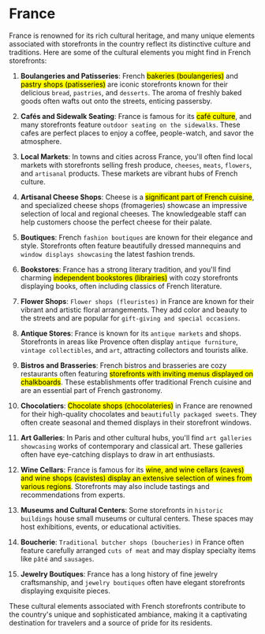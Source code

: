 # France
France is renowned for its rich cultural heritage, and many unique elements associated with storefronts in the country reflect its distinctive culture and traditions. Here are some of the cultural elements you might find in French storefronts:

1. **Boulangeries and Patisseries**: French <mark>bakeries (boulangeries)</mark> and <mark>pastry shops (patisseries)</mark> are iconic storefronts known for their delicious `bread`, `pastries`, and `desserts`. The aroma of freshly baked goods often wafts out onto the streets, enticing passersby.

2. **Cafés and Sidewalk Seating**: France is famous for its <mark>café culture</mark>, and many storefronts feature `outdoor seating on the sidewalks`. These cafes are perfect places to enjoy a coffee, people-watch, and savor the atmosphere.

3. **Local Markets**: In towns and cities across France, you'll often find local markets with storefronts selling fresh produce, `cheeses`, `meats`, `flowers`, and `artisanal` products. These markets are vibrant hubs of French culture.

4. **Artisanal Cheese Shops**: Cheese is a <mark>significant part of French cuisine</mark>, and specialized cheese shops (fromageries) showcase an impressive selection of local and regional cheeses. The knowledgeable staff can help customers choose the perfect cheese for their palate.

5. **Boutiques**: French `fashion boutiques` are known for their elegance and style. Storefronts often feature beautifully dressed mannequins and `window displays showcasing` the latest fashion trends.

6. **Bookstores**: France has a strong literary tradition, and you'll find charming <mark>independent bookstores (librairies)</mark> with cozy storefronts displaying books, often including classics of French literature.

7. **Flower Shops**: `Flower shops (fleuristes)` in France are known for their vibrant and artistic floral arrangements. They add color and beauty to the streets and are popular for `gift-giving and special occasions`.

8. **Antique Stores**: France is known for its `antique markets` and shops. Storefronts in areas like Provence often display `antique furniture`, `vintage collectibles`, and `art`, attracting collectors and tourists alike.

9. **Bistros and Brasseries**: French bistros and brasseries are cozy restaurants often featuring <mark>storefronts with inviting menus displayed on chalkboards</mark>. These establishments offer traditional French cuisine and are an essential part of French gastronomy.

10. **Chocolatiers**: <mark>Chocolate shops (chocolateries)</mark> in France are renowned for their high-quality chocolates and `beautifully packaged sweets`. They often create seasonal and themed displays in their storefront windows.

11. **Art Galleries**: In Paris and other cultural hubs, you'll find `art galleries showcasing` works of contemporary and classical art. These galleries often have eye-catching displays to draw in art enthusiasts.

12. **Wine Cellars**: France is famous for its <mark>wine, and wine cellars (caves) and wine shops (cavistes) display an extensive selection of wines from various regions</mark>. Storefronts may also include tastings and recommendations from experts.

13. **Museums and Cultural Centers**: Some storefronts in `historic buildings` house small museums or cultural centers. These spaces may host exhibitions, events, or educational activities.

14. **Boucherie**: `Traditional butcher shops (boucheries)` in France often feature carefully arranged `cuts of meat` and may display specialty items like `pâté` and `sausages`.

15. **Jewelry Boutiques**: France has a long history of fine jewelry craftsmanship, and `jewelry boutiques` often have elegant storefronts displaying exquisite pieces.

These cultural elements associated with French storefronts contribute to the country's unique and sophisticated ambiance, making it a captivating destination for travelers and a source of pride for its residents.